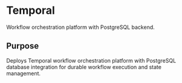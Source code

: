 # Temporal

Workflow orchestration platform with PostgreSQL backend.

## Purpose

Deploys Temporal workflow orchestration platform with PostgreSQL database integration for durable workflow execution and state management.